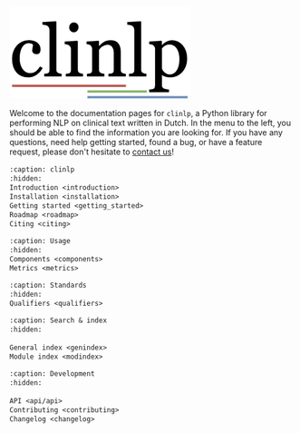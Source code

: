![clinlp logo](../../media/clinlp.png)

Welcome to the documentation pages for `clinlp`, a Python library for performing NLP on clinical text written in Dutch. In the menu to the left, you should be able to find the information you are looking for. If you have any questions, need help getting started, found a bug, or have a feature request, please don't hesitate to [contact us](contributing.md#contact)!

```{toctree}
:caption: clinlp
:hidden:
Introduction <introduction>
Installation <installation>
Getting started <getting_started>
Roadmap <roadmap>
Citing <citing>
```

```{toctree}
:caption: Usage
:hidden:
Components <components>
Metrics <metrics>
```

```{toctree}
:caption: Standards
:hidden:
Qualifiers <qualifiers>
```

```{toctree}
:caption: Search & index
:hidden:

General index <genindex>
Module index <modindex>

```

```{toctree}
:caption: Development
:hidden:

API <api/api>
Contributing <contributing>
Changelog <changelog>
```
